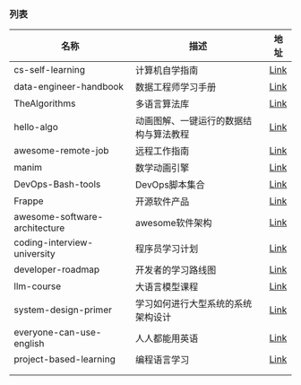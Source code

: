 ### 列表

| 名称                            | 描述                  | 地址                                                                    |
| ----------------------------- | ------------------- | --------------------------------------------------------------------- |
| cs-self-learning              | 计算机自学指南             | [Link](https://github.com/PKUFlyingPig/cs-self-learning)              |
| data-engineer-handbook        | 数据工程师学习手册           | [Link](https://github.com/DataExpert-io/data-engineer-handbook)       |
| TheAlgorithms                 | 多语言算法库              | [Link](https://github.com/TheAlgorithms)                              |
| hello-algo                    | 动画图解、一键运行的数据结构与算法教程 | [Link](https://github.com/krahets/hello-algo)                         |
| awesome-remote-job            | 远程工作指南              | [Link](https://github.com/lukasz-madon/awesome-remote-job)            |
| manim                         | 数学动画引擎              | [Link](https://github.com/ManimCommunity/manim)                       |
| DevOps-Bash-tools             | DevOps脚本集合          | [Link](https://github.com/HariSekhon/DevOps-Bash-tools)               |
| Frappe                        | 开源软件产品              | [Link](https://github.com/frappe)                                     |
| awesome-software-architecture | awesome软件架构         | [Link](https://github.com/mehdihadeli/awesome-software-architecture)  |
| coding-interview-university   | 程序员学习计划             | [Link](https://github.com/jwasham/coding-interview-university)        |
| developer-roadmap             | 开发者的学习路线图           | [Link](https://github.com/kamranahmedse/developer-roadmap)            |
| llm-course                    | 大语言模型课程             | [Link](https://github.com/mlabonne/llm-course)                        |
| system-design-primer          | 学习如何进行大型系统的系统架构设计   | [Link](https://github.com/donnemartin/system-design-primer)           |
| everyone-can-use-english      | 人人都能用英语             | [Link](https://github.com/xiaolai/everyone-can-use-english)           |
| project-based-learning        | 编程语言学习              | [Link](https://github.com/practical-tutorials/project-based-learning) |
|                               |                     |                                                                       |
|                               |                     |                                                                       |
